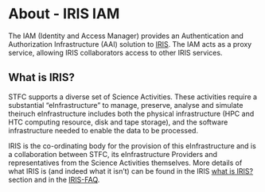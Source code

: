 # About - IRIS IAM
The IAM (Identity and Access Manager) provides an Authentication and Authorization Infrastructure (AAI) solution to [IRIS](https://www.iris.ac.uk/). The IAM acts as a proxy service, allowing IRIS collaborators access to other IRIS services.
## What is IRIS?
STFC supports a diverse set of Science Activities. These activities require a substantial “eInfrastructure” to manage, preserve, analyse and simulate theiruch eInfrastructure includes both the physical infrastructure (HPC and HTC computing resource, disk and tape storage), and the software infrastructure needed to enable the data to be processed.

IRIS is the co-ordinating body for the provision of this eInfrastructure and is a collaboration between STFC, its eInfrastructure Providers and representatives from the Science Activities themselves.
More details of what IRIS is (and indeed what it isn’t) can be found in the IRIS [what is IRIS?](https://www.iris.ac.uk/what-is-iris/) section and in the [IRIS-FAQ](https://www.iris.ac.uk/what-is-iris/faq/).